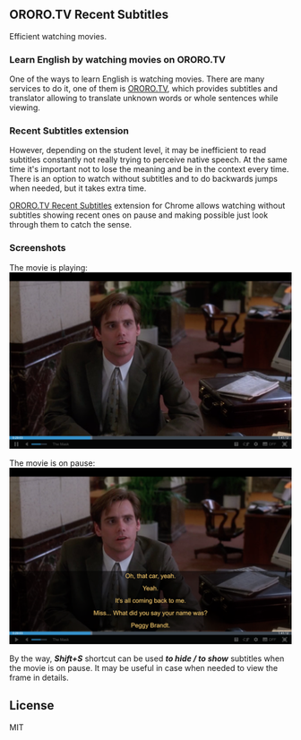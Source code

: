 ## ORORO.TV Recent Subtitles

Efficient watching movies.

### Learn English by watching movies on ORORO.TV

One of the ways to learn English is watching movies. There are many services to do it,
one of them is [ORORO.TV](https://ororo.tv/ref/1530022), which provides subtitles and
translator allowing to translate unknown words or whole sentences while viewing.

### Recent Subtitles extension

However, depending on the student level, it may be inefficient to read subtitles constantly
not really trying to perceive native speech. At the same time it's important not to lose
the meaning and be in the context every time. There is an option to watch without subtitles
and to do backwards jumps when needed, but it takes extra time.

[ORORO.TV Recent Subtitles](https://chrome.google.com/webstore/detail/ororotv-recent-subtitles/aebfghlgckigccknbckmejjnlaloeeei?hl=en)
extension for Chrome allows watching without subtitles showing recent ones on pause
and making possible just look through them to catch the sense.

### Screenshots

The movie is playing:
![Playing](docs/assets/images/playing.png)

The movie is on pause:
![Pause](docs/assets/images/pause.png)

By the way, **_Shift+S_** shortcut can be used **_to hide / to show_** subtitles when the movie is on pause.
It may be useful in case when needed to view the frame in details.

## License

MIT
